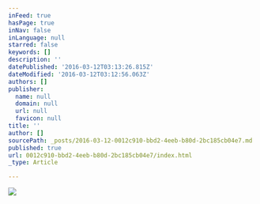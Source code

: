 ```yaml
---
inFeed: true
hasPage: true
inNav: false
inLanguage: null
starred: false
keywords: []
description: ''
datePublished: '2016-03-12T03:13:26.815Z'
dateModified: '2016-03-12T03:12:56.063Z'
authors: []
publisher:
  name: null
  domain: null
  url: null
  favicon: null
title: ''
author: []
sourcePath: _posts/2016-03-12-0012c910-bbd2-4eeb-b80d-2bc185cb04e7.md
published: true
url: 0012c910-bbd2-4eeb-b80d-2bc185cb04e7/index.html
_type: Article

---
```

![](https://the-grid-user-content.s3-us-west-2.amazonaws.com/b648b122-e283-4fc6-a2d0-a395ac635ce7.jpg)